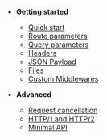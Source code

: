 * **Getting started**
    * [Quick start](/getting-started/quick-start.md)
    * [Route parameters](/getting-started/route-params.md)
    * [Query parameters](/getting-started/query-params.md)
    * [Headers](/getting-started/headers.md)
    * [JSON Payload](/getting-started/json-payload.md)
    * [Files](/getting-started/files.md)
    * [Custom Middlewares](/getting-started/middlewares.md)

* **Advanced**
    * [Request cancellation](/advanced/cancellation.md)
    * [HTTP/1 and HTTP/2](/advanced/http.md)
    * [Minimal API](/advanced/mini.md)